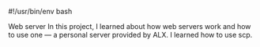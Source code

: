 #!/usr/bin/env bash

Web server
In this project, I learned about how web servers work and how to use one —  a personal server provided by ALX. I learned how to use scp.
